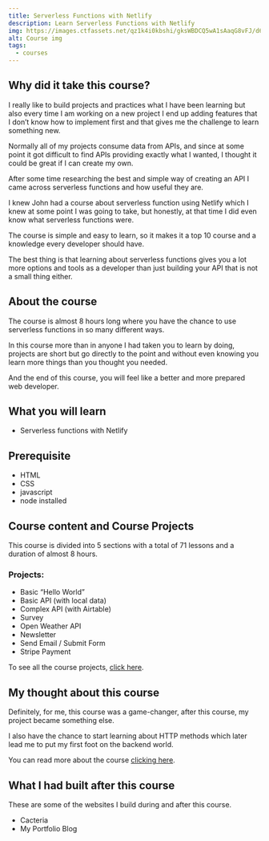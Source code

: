 ```yaml
---
title: Serverless Functions with Netlify
description: Learn Serverless Functions with Netlify
img: https://images.ctfassets.net/qz1k4i0kbshi/gksWBDCQ5wA1sAaqG8vFJ/d6052be9a1afd4a5b1c42f39fc17a7be/serverless.png?w=1200&h=675&q=50
alt: Course img
tags:
  - courses
---
```


## Why did it take this course?
I really like to build projects and practices what I have been learning but also every time I am working on a new project I end up adding features that I don’t know how to implement first and that gives me the challenge to learn something new.

Normally all of my projects consume data from APIs, and since at some point it got difficult to find APIs providing exactly what I wanted, I thought it could be great if I can create my own.

After some time researching the best and simple way of creating an API I came across serverless functions and how useful they are.

I knew John had a course about serverless function using Netlify which I knew at some point I was going to take, but honestly, at that time I did even know what serverless functions were.

The course is simple and easy to learn, so it makes it a top 10 course and a knowledge every developer should have.

The best thing is that learning about serverless functions gives you a lot more options and tools as a developer than just building your API that is not a small thing either. 

## About the course

The course is almost 8 hours long where you have the chance to use serverless functions in so many different ways.

In this course more than in anyone I had taken you to learn by doing, projects are short but go directly to the point and without even knowing you learn more things than you thought you needed.

And the end of this course, you will feel like a better and more prepared web developer.

## What you will learn

- Serverless functions with Netlify

## Prerequisite
- HTML
- CSS
- javascript
- node installed


## Course content and Course Projects

This course is divided into 5 sections with a total of 71 lessons and a duration of almost 8 hours.

### Projects:

- Basic “Hello World”
- Basic API (with local data)
- Complex API (with Airtable)
- Survey
- Open Weather API
- Newsletter
- Send Email / Submit Form
- Stripe Payment

To see all the course projects, [click here](https://serverless-functions-course.netlify.app/).

## My thought about this course

Definitely, for me, this course was a game-changer, after this course, my project became something else.

I also have the chance to start learning about HTTP methods which later lead me to put my first foot on the backend world.

You can read more about the course [clicking here](https://www.udemy.com/course/serverless-functions-with-netlify/).

## What I had built after this course

These are some of the websites I build during and after this course.

- <nuxt-link to="/projects/recv794Z6G53ssLKD">Cacteria</nuxt-link>
- <nuxt-link to="/projects/recffabAYBHZkEu3w">My Portfolio Blog</nuxt-link>


